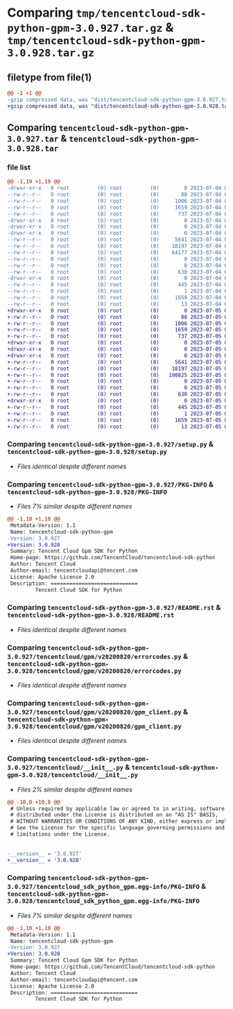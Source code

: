 # Comparing `tmp/tencentcloud-sdk-python-gpm-3.0.927.tar.gz` & `tmp/tencentcloud-sdk-python-gpm-3.0.928.tar.gz`

## filetype from file(1)

```diff
@@ -1 +1 @@
-gzip compressed data, was "dist/tencentcloud-sdk-python-gpm-3.0.927.tar", last modified: Tue Jul  4 00:22:39 2023, max compression
+gzip compressed data, was "dist/tencentcloud-sdk-python-gpm-3.0.928.tar", last modified: Wed Jul  5 00:26:43 2023, max compression
```

## Comparing `tencentcloud-sdk-python-gpm-3.0.927.tar` & `tencentcloud-sdk-python-gpm-3.0.928.tar`

### file list

```diff
@@ -1,19 +1,19 @@
-drwxr-xr-x   0 root         (0) root         (0)        0 2023-07-04 00:22:39.000000 tencentcloud-sdk-python-gpm-3.0.927/
--rw-r--r--   0 root         (0) root         (0)       88 2023-07-04 00:22:39.000000 tencentcloud-sdk-python-gpm-3.0.927/setup.cfg
--rw-r--r--   0 root         (0) root         (0)     1006 2023-07-04 00:22:39.000000 tencentcloud-sdk-python-gpm-3.0.927/setup.py
--rw-r--r--   0 root         (0) root         (0)     1659 2023-07-04 00:22:39.000000 tencentcloud-sdk-python-gpm-3.0.927/PKG-INFO
--rw-r--r--   0 root         (0) root         (0)      737 2023-07-04 00:22:39.000000 tencentcloud-sdk-python-gpm-3.0.927/README.rst
-drwxr-xr-x   0 root         (0) root         (0)        0 2023-07-04 00:22:39.000000 tencentcloud-sdk-python-gpm-3.0.927/tencentcloud/
-drwxr-xr-x   0 root         (0) root         (0)        0 2023-07-04 00:22:39.000000 tencentcloud-sdk-python-gpm-3.0.927/tencentcloud/gpm/
-drwxr-xr-x   0 root         (0) root         (0)        0 2023-07-04 00:22:39.000000 tencentcloud-sdk-python-gpm-3.0.927/tencentcloud/gpm/v20200820/
--rw-r--r--   0 root         (0) root         (0)     5641 2023-07-04 00:22:39.000000 tencentcloud-sdk-python-gpm-3.0.927/tencentcloud/gpm/v20200820/errorcodes.py
--rw-r--r--   0 root         (0) root         (0)    18197 2023-07-04 00:22:39.000000 tencentcloud-sdk-python-gpm-3.0.927/tencentcloud/gpm/v20200820/gpm_client.py
--rw-r--r--   0 root         (0) root         (0)    64177 2023-07-04 00:22:39.000000 tencentcloud-sdk-python-gpm-3.0.927/tencentcloud/gpm/v20200820/models.py
--rw-r--r--   0 root         (0) root         (0)        0 2023-07-04 00:22:39.000000 tencentcloud-sdk-python-gpm-3.0.927/tencentcloud/gpm/v20200820/__init__.py
--rw-r--r--   0 root         (0) root         (0)        0 2023-07-04 00:22:39.000000 tencentcloud-sdk-python-gpm-3.0.927/tencentcloud/gpm/__init__.py
--rw-r--r--   0 root         (0) root         (0)      630 2023-07-04 00:22:39.000000 tencentcloud-sdk-python-gpm-3.0.927/tencentcloud/__init__.py
-drwxr-xr-x   0 root         (0) root         (0)        0 2023-07-04 00:22:39.000000 tencentcloud-sdk-python-gpm-3.0.927/tencentcloud_sdk_python_gpm.egg-info/
--rw-r--r--   0 root         (0) root         (0)      445 2023-07-04 00:22:39.000000 tencentcloud-sdk-python-gpm-3.0.927/tencentcloud_sdk_python_gpm.egg-info/SOURCES.txt
--rw-r--r--   0 root         (0) root         (0)        1 2023-07-04 00:22:39.000000 tencentcloud-sdk-python-gpm-3.0.927/tencentcloud_sdk_python_gpm.egg-info/dependency_links.txt
--rw-r--r--   0 root         (0) root         (0)     1659 2023-07-04 00:22:39.000000 tencentcloud-sdk-python-gpm-3.0.927/tencentcloud_sdk_python_gpm.egg-info/PKG-INFO
--rw-r--r--   0 root         (0) root         (0)       13 2023-07-04 00:22:39.000000 tencentcloud-sdk-python-gpm-3.0.927/tencentcloud_sdk_python_gpm.egg-info/top_level.txt
+drwxr-xr-x   0 root         (0) root         (0)        0 2023-07-05 00:26:43.000000 tencentcloud-sdk-python-gpm-3.0.928/
+-rw-r--r--   0 root         (0) root         (0)       88 2023-07-05 00:26:43.000000 tencentcloud-sdk-python-gpm-3.0.928/setup.cfg
+-rw-r--r--   0 root         (0) root         (0)     1006 2023-07-05 00:26:43.000000 tencentcloud-sdk-python-gpm-3.0.928/setup.py
+-rw-r--r--   0 root         (0) root         (0)     1659 2023-07-05 00:26:43.000000 tencentcloud-sdk-python-gpm-3.0.928/PKG-INFO
+-rw-r--r--   0 root         (0) root         (0)      737 2023-07-05 00:26:43.000000 tencentcloud-sdk-python-gpm-3.0.928/README.rst
+drwxr-xr-x   0 root         (0) root         (0)        0 2023-07-05 00:26:43.000000 tencentcloud-sdk-python-gpm-3.0.928/tencentcloud/
+drwxr-xr-x   0 root         (0) root         (0)        0 2023-07-05 00:26:43.000000 tencentcloud-sdk-python-gpm-3.0.928/tencentcloud/gpm/
+drwxr-xr-x   0 root         (0) root         (0)        0 2023-07-05 00:26:43.000000 tencentcloud-sdk-python-gpm-3.0.928/tencentcloud/gpm/v20200820/
+-rw-r--r--   0 root         (0) root         (0)     5641 2023-07-05 00:26:43.000000 tencentcloud-sdk-python-gpm-3.0.928/tencentcloud/gpm/v20200820/errorcodes.py
+-rw-r--r--   0 root         (0) root         (0)    18197 2023-07-05 00:26:43.000000 tencentcloud-sdk-python-gpm-3.0.928/tencentcloud/gpm/v20200820/gpm_client.py
+-rw-r--r--   0 root         (0) root         (0)   100825 2023-07-05 00:26:43.000000 tencentcloud-sdk-python-gpm-3.0.928/tencentcloud/gpm/v20200820/models.py
+-rw-r--r--   0 root         (0) root         (0)        0 2023-07-05 00:26:43.000000 tencentcloud-sdk-python-gpm-3.0.928/tencentcloud/gpm/v20200820/__init__.py
+-rw-r--r--   0 root         (0) root         (0)        0 2023-07-05 00:26:43.000000 tencentcloud-sdk-python-gpm-3.0.928/tencentcloud/gpm/__init__.py
+-rw-r--r--   0 root         (0) root         (0)      630 2023-07-05 00:26:43.000000 tencentcloud-sdk-python-gpm-3.0.928/tencentcloud/__init__.py
+drwxr-xr-x   0 root         (0) root         (0)        0 2023-07-05 00:26:43.000000 tencentcloud-sdk-python-gpm-3.0.928/tencentcloud_sdk_python_gpm.egg-info/
+-rw-r--r--   0 root         (0) root         (0)      445 2023-07-05 00:26:43.000000 tencentcloud-sdk-python-gpm-3.0.928/tencentcloud_sdk_python_gpm.egg-info/SOURCES.txt
+-rw-r--r--   0 root         (0) root         (0)        1 2023-07-05 00:26:43.000000 tencentcloud-sdk-python-gpm-3.0.928/tencentcloud_sdk_python_gpm.egg-info/dependency_links.txt
+-rw-r--r--   0 root         (0) root         (0)     1659 2023-07-05 00:26:43.000000 tencentcloud-sdk-python-gpm-3.0.928/tencentcloud_sdk_python_gpm.egg-info/PKG-INFO
+-rw-r--r--   0 root         (0) root         (0)       13 2023-07-05 00:26:43.000000 tencentcloud-sdk-python-gpm-3.0.928/tencentcloud_sdk_python_gpm.egg-info/top_level.txt
```

### Comparing `tencentcloud-sdk-python-gpm-3.0.927/setup.py` & `tencentcloud-sdk-python-gpm-3.0.928/setup.py`

 * *Files identical despite different names*

### Comparing `tencentcloud-sdk-python-gpm-3.0.927/PKG-INFO` & `tencentcloud-sdk-python-gpm-3.0.928/PKG-INFO`

 * *Files 7% similar despite different names*

```diff
@@ -1,10 +1,10 @@
 Metadata-Version: 1.1
 Name: tencentcloud-sdk-python-gpm
-Version: 3.0.927
+Version: 3.0.928
 Summary: Tencent Cloud Gpm SDK for Python
 Home-page: https://github.com/TencentCloud/tencentcloud-sdk-python
 Author: Tencent Cloud
 Author-email: tencentcloudapi@tencent.com
 License: Apache License 2.0
 Description: ============================
         Tencent Cloud SDK for Python
```

### Comparing `tencentcloud-sdk-python-gpm-3.0.927/README.rst` & `tencentcloud-sdk-python-gpm-3.0.928/README.rst`

 * *Files identical despite different names*

### Comparing `tencentcloud-sdk-python-gpm-3.0.927/tencentcloud/gpm/v20200820/errorcodes.py` & `tencentcloud-sdk-python-gpm-3.0.928/tencentcloud/gpm/v20200820/errorcodes.py`

 * *Files identical despite different names*

### Comparing `tencentcloud-sdk-python-gpm-3.0.927/tencentcloud/gpm/v20200820/gpm_client.py` & `tencentcloud-sdk-python-gpm-3.0.928/tencentcloud/gpm/v20200820/gpm_client.py`

 * *Files identical despite different names*

### Comparing `tencentcloud-sdk-python-gpm-3.0.927/tencentcloud/__init__.py` & `tencentcloud-sdk-python-gpm-3.0.928/tencentcloud/__init__.py`

 * *Files 2% similar despite different names*

```diff
@@ -10,8 +10,8 @@
 # Unless required by applicable law or agreed to in writing, software
 # distributed under the License is distributed on an "AS IS" BASIS,
 # WITHOUT WARRANTIES OR CONDITIONS OF ANY KIND, either express or implied.
 # See the License for the specific language governing permissions and
 # limitations under the License.
 
 
-__version__ = '3.0.927'
+__version__ = '3.0.928'
```

### Comparing `tencentcloud-sdk-python-gpm-3.0.927/tencentcloud_sdk_python_gpm.egg-info/PKG-INFO` & `tencentcloud-sdk-python-gpm-3.0.928/tencentcloud_sdk_python_gpm.egg-info/PKG-INFO`

 * *Files 7% similar despite different names*

```diff
@@ -1,10 +1,10 @@
 Metadata-Version: 1.1
 Name: tencentcloud-sdk-python-gpm
-Version: 3.0.927
+Version: 3.0.928
 Summary: Tencent Cloud Gpm SDK for Python
 Home-page: https://github.com/TencentCloud/tencentcloud-sdk-python
 Author: Tencent Cloud
 Author-email: tencentcloudapi@tencent.com
 License: Apache License 2.0
 Description: ============================
         Tencent Cloud SDK for Python
```

